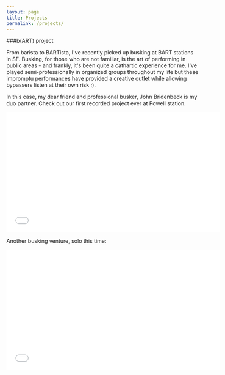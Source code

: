 ```yaml
---
layout: page
title: Projects
permalink: /projects/
---
```


###b(ART) project

From barista to BARTista, I've recently picked up busking at BART stations in SF. Busking, for those who are not familiar, is the art of performing in public areas - and frankly, it's been quite a cathartic experience for me. I've played semi-professionally in organized groups throughout my life but these impromptu performances have provided a creative outlet while allowing bypassers listen at their own risk ;). 

In this case, my dear friend and professional busker, John Bridenbeck is my duo partner. Check out our first recorded project ever at Powell station.

<iframe width="560" height="315" src="//www.youtube.com/embed/9GOi1qB3GCQ?list=UU55nrMUDCKP5kSNpUKhW4-A" frameborder="0" allowfullscreen></iframe>

Another busking venture, solo this time:

<iframe width="560" height="315" src="//www.youtube.com/embed/HN3WwshtqJQ" frameborder="0" allowfullscreen></iframe>
